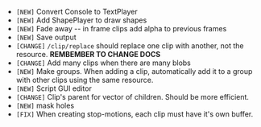 - `[NEW]` Convert Console to TextPlayer
- `[NEW]` Add ShapePlayer to draw shapes
- `[NEW]` Fade away -- in frame clips add alpha to previous frames
- `[NEW]` Save output
- `[CHANGE]` `/clip/replace` should replace one clip with another, not the resource. **REMBEMBER TO CHANGE DOCS**
- `[CHANGE]` Add many clips when there are many blobs
- `[NEW]` Make groups.  When adding a clip, automatically add it to a group with other clips using the same resource.
- `[NEW]` Script GUI editor
- `[CHANGE]` Clip's parent for vector of children.  Should be more efficient.
- `[NEW]` mask holes
- `[FIX]` When creating stop-motions, each clip must have it's own buffer.
